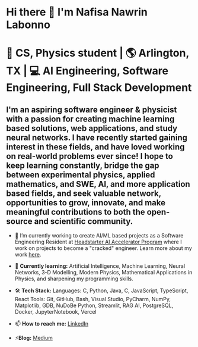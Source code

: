 # Hi there 👋 I'm Nafisa Nawrin Labonno
# 🚀 CS, Physics student | 🌎 Arlington, TX | 💻 AI Engineering, Software Engineering, Full Stack Development

I'm an aspiring software engineer & physicist with a passion for creating machine learning based solutions, web applications, and study neural networks. I have recently started gaining interest in these fields, and have loved working on real-world problems ever since! I hope to keep learning constantly, bridge the gap between experimental physics, applied mathematics, and SWE, AI, and more application based fields, and seek valuable network, opportunities to grow, innovate, and make meaningful contributions to both the open-source and scientific community.
---
- 🔭 I’m currently working to create AI/ML based projects as a Software Engineering Resident at [Headstarter AI Accelerator Program](https://headstarter.co/) where I work on projects to become a "cracked" engineer. Learn more about my work [here]((https://www.linkedin.com/posts/nafisanlab_rag-activity-7277998209552031744-1Cyn?utm_source=share&utm_medium=member_desktop)).
- 🌱 **Currently learning:** Artificial Intelligence, Machine Learning, Neural Networks, 3-D Modelling, Modern Physics, Mathematical Applications in Physics, and sharpening my programming skills.
- 🛠️ **Tech Stack:**
  Languages: C, Python, Java, C, JavaScript, TypeScript, React
  Tools:  Git, GitHub, Bash, Visual Studio, PyCharm, NumPy, Matplotlib, GDB, NuDoBe Python, Streamlit, RAG AI, PostgreSQL, Docker, JupyterNotebook, Vercel

- 📫 **How to reach me:** [LinkedIn](https://www.linkedin.com/in/nafisanlab/)
- ⚡**Blog:** [Medium](https://nawrinblogs.medium.com/)
